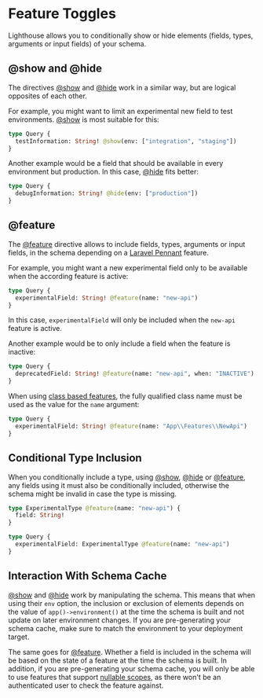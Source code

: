# Feature Toggles

Lighthouse allows you to conditionally show or hide elements (fields, types, arguments or input fields) of your schema.

## @show and @hide

The directives [@show](../api-reference/directives.md#show) and [@hide](../api-reference/directives.md#hide)
work in a similar way, but are logical opposites of each other.

For example, you might want to limit an experimental new field to test environments.
[@show](../api-reference/directives.md#show) is most suitable for this:

```graphql
type Query {
  testInformation: String! @show(env: ["integration", "staging"])
}
```

Another example would be a field that should be available in every environment but production.
In this case, [@hide](../api-reference/directives.md#hide) fits better:

```graphql
type Query {
  debugInformation: String! @hide(env: ["production"])
}
```

## @feature

The [@feature](../api-reference/directives.md#feature) directive allows to include fields, types, arguments or input fields, in the schema depending
on a [Laravel Pennant](https://laravel.com/docs/pennant) feature.

For example, you might want a new experimental field only to be available when the according feature is active:

```graphql
type Query {
  experimentalField: String! @feature(name: "new-api")
}
```

In this case, `experimentalField` will only be included when the `new-api` feature is active.

Another example would be to only include a field when the feature is inactive:

```graphql
type Query {
  deprecatedField: String! @feature(name: "new-api", when: "INACTIVE")
}
```

When using [class based features](https://laravel.com/docs/pennant#class-based-features),
the fully qualified class name must be used as the value for the `name` argument:

```graphql
type Query {
  experimentalField: String! @feature(name: "App\\Features\\NewApi")
}
```

## Conditional Type Inclusion

When you conditionally include a type, using [@show](../api-reference/directives.md#show), [@hide](../api-reference/directives.md#hide) or [@feature](../api-reference/directives.md#feature), any fields using it must 
also be conditionally included, otherwise the schema might be invalid in case the type is missing.

```graphql
type ExperimentalType @feature(name: "new-api") {
  field: String!
}

type Query {
  experimentalField: ExperimentalType @feature(name: "new-api")
}
```

## Interaction With Schema Cache

[@show](../api-reference/directives.md#show) and [@hide](../api-reference/directives.md#hide) work by manipulating the schema.
This means that when using their `env` option, the inclusion or exclusion of elements depends on the value
of `app()->environment()` at the time the schema is built and not update on later environment changes.
If you are pre-generating your schema cache, make sure to match the environment to your deployment target.

The same goes for [@feature](../api-reference/directives.md#feature). Whether a field is included in the schema will be
based on the state of a feature at the time the schema is built. In addition, if you are pre-generating your schema cache,
you will only be able to use features that support [nullable scopes](https://laravel.com/docs/pennant#nullable-scope),
as there won't be an authenticated user to check the feature against.
